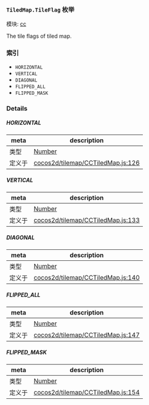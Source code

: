 ### `TiledMap.TileFlag` 枚举



模块: [cc](../modules/cc.md)


The tile flags of tiled map.


### 索引
  - `HORIZONTAL`
  - `VERTICAL`
  - `DIAGONAL`
  - `FLIPPED_ALL`
  - `FLIPPED_MASK`

### Details


##### HORIZONTAL

> 

| meta | description |
|------|-------------|
| 类型 | <a href="https://developer.mozilla.org/en/JavaScript/Reference/Global_Objects/Number" class="crosslink external" target="_blank">Number</a> |
| 定义于 | [cocos2d/tilemap/CCTiledMap.js:126](https://github.com/cocos-creator/engine/blob/a2f4b48f64e8117cf0d5a93229bfe31932c42384/cocos2d/tilemap/CCTiledMap.js#L126) |



##### VERTICAL

> 

| meta | description |
|------|-------------|
| 类型 | <a href="https://developer.mozilla.org/en/JavaScript/Reference/Global_Objects/Number" class="crosslink external" target="_blank">Number</a> |
| 定义于 | [cocos2d/tilemap/CCTiledMap.js:133](https://github.com/cocos-creator/engine/blob/a2f4b48f64e8117cf0d5a93229bfe31932c42384/cocos2d/tilemap/CCTiledMap.js#L133) |



##### DIAGONAL

> 

| meta | description |
|------|-------------|
| 类型 | <a href="https://developer.mozilla.org/en/JavaScript/Reference/Global_Objects/Number" class="crosslink external" target="_blank">Number</a> |
| 定义于 | [cocos2d/tilemap/CCTiledMap.js:140](https://github.com/cocos-creator/engine/blob/a2f4b48f64e8117cf0d5a93229bfe31932c42384/cocos2d/tilemap/CCTiledMap.js#L140) |



##### FLIPPED_ALL

> 

| meta | description |
|------|-------------|
| 类型 | <a href="https://developer.mozilla.org/en/JavaScript/Reference/Global_Objects/Number" class="crosslink external" target="_blank">Number</a> |
| 定义于 | [cocos2d/tilemap/CCTiledMap.js:147](https://github.com/cocos-creator/engine/blob/a2f4b48f64e8117cf0d5a93229bfe31932c42384/cocos2d/tilemap/CCTiledMap.js#L147) |



##### FLIPPED_MASK

> 

| meta | description |
|------|-------------|
| 类型 | <a href="https://developer.mozilla.org/en/JavaScript/Reference/Global_Objects/Number" class="crosslink external" target="_blank">Number</a> |
| 定义于 | [cocos2d/tilemap/CCTiledMap.js:154](https://github.com/cocos-creator/engine/blob/a2f4b48f64e8117cf0d5a93229bfe31932c42384/cocos2d/tilemap/CCTiledMap.js#L154) |


